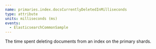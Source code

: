 ```yaml
---
name: primaries.index.docsCurrentlyDeletedInMilliseconds
type: attribute
units: milliseconds (ms)
events:
  - ElasticsearchCommonSample
---
```


The time spent deleting documents from an index on the primary shards.